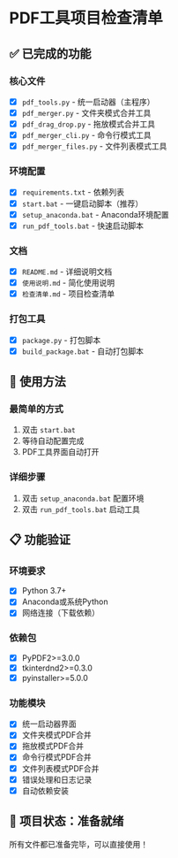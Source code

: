# PDF工具项目检查清单

## ✅ 已完成的功能

### 核心文件
- [x] `pdf_tools.py` - 统一启动器（主程序）
- [x] `pdf_merger.py` - 文件夹模式合并工具
- [x] `pdf_drag_drop.py` - 拖放模式合并工具
- [x] `pdf_merger_cli.py` - 命令行模式工具
- [x] `pdf_merger_files.py` - 文件列表模式工具

### 环境配置
- [x] `requirements.txt` - 依赖列表
- [x] `start.bat` - 一键启动脚本（推荐）
- [x] `setup_anaconda.bat` - Anaconda环境配置
- [x] `run_pdf_tools.bat` - 快速启动脚本

### 文档
- [x] `README.md` - 详细说明文档
- [x] `使用说明.md` - 简化使用说明
- [x] `检查清单.md` - 项目检查清单

### 打包工具
- [x] `package.py` - 打包脚本
- [x] `build_package.bat` - 自动打包脚本

## 🚀 使用方法

### 最简单的方式
1. 双击 `start.bat`
2. 等待自动配置完成
3. PDF工具界面自动打开

### 详细步骤
1. 双击 `setup_anaconda.bat` 配置环境
2. 双击 `run_pdf_tools.bat` 启动工具

## 📋 功能验证

### 环境要求
- [x] Python 3.7+
- [x] Anaconda或系统Python
- [x] 网络连接（下载依赖）

### 依赖包
- [x] PyPDF2>=3.0.0
- [x] tkinterdnd2>=0.3.0
- [x] pyinstaller>=5.0.0

### 功能模块
- [x] 统一启动器界面
- [x] 文件夹模式PDF合并
- [x] 拖放模式PDF合并
- [x] 命令行模式PDF合并
- [x] 文件列表模式PDF合并
- [x] 错误处理和日志记录
- [x] 自动依赖安装

## 🎯 项目状态：**准备就绪**

所有文件都已准备完毕，可以直接使用！ 